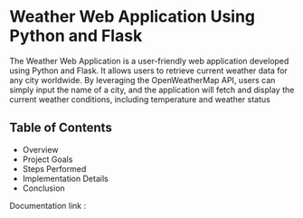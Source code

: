 # Weather Web Application Using Python and Flask
The Weather Web Application is a user-friendly web application developed using Python and Flask. 
It allows users to retrieve current weather data for any city worldwide. By leveraging the OpenWeatherMap API, users can simply input the name of a city, 
and the application will fetch and display the current weather conditions, including temperature and weather status

## Table of Contents

- Overview
- Project Goals
- Steps Performed
- Implementation Details
- Conclusion


Documentation link : 
